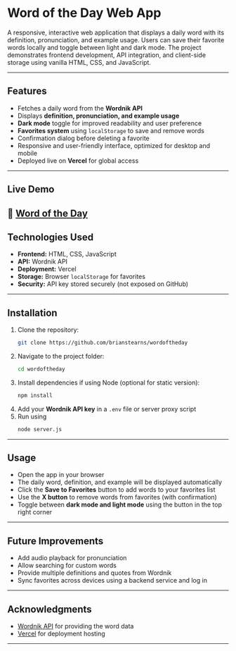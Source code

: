 # Word of the Day Web App

A responsive, interactive web application that displays a daily word with its definition, pronunciation, and example usage. Users can save their favorite words locally and toggle between light and dark mode. The project demonstrates frontend development, API integration, and client-side storage using vanilla HTML, CSS, and JavaScript.

---

## Features

- Fetches a daily word from the **Wordnik API**  
- Displays **definition, pronunciation, and example usage**  
- **Dark mode** toggle for improved readability and user preference  
- **Favorites system** using `localStorage` to save and remove words  
- Confirmation dialog before deleting a favorite  
- Responsive and user-friendly interface, optimized for desktop and mobile  
- Deployed live on **Vercel** for global access  

---

## Live Demo

🔗 [Word of the Day](https://wordoftheday-gray.vercel.app)
---

## Technologies Used

- **Frontend:** HTML, CSS, JavaScript  
- **API:** Wordnik API  
- **Deployment:** Vercel  
- **Storage:** Browser `localStorage` for favorites  
- **Security:** API key stored securely (not exposed on GitHub)  

---

## Installation

1. Clone the repository:  
   ```bash
   git clone https://github.com/brianstearns/wordoftheday
   ```
2. Navigate to the project folder:  
   ```bash
   cd wordoftheday
   ```
3. Install dependencies if using Node (optional for static version):  
   ```bash
   npm install
   ```
4. Add your **Wordnik API key** in a `.env` file or server proxy script
5. Run using
   ```bash
   node server.js
   ```

---

## Usage

- Open the app in your browser  
- The daily word, definition, and example will be displayed automatically  
- Click the **Save to Favorites** button to add words to your favorites list  
- Use the **X button** to remove words from favorites (with confirmation)  
- Toggle between **dark mode and light mode** using the button in the top right corner  

---

## Future Improvements

- Add audio playback for pronunciation  
- Allow searching for custom words  
- Provide multiple definitions and quotes from Wordnik  
- Sync favorites across devices using a backend service and log in

---

## Acknowledgments

- [Wordnik API](https://developer.wordnik.com/) for providing the word data  
- [Vercel](https://vercel.com/) for deployment hosting  

---
